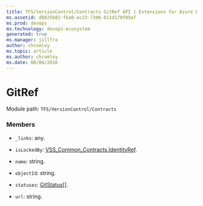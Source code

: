 ```yaml
---
title: TFS/VersionControl/Contracts GitRef API | Extensions for Azure DevOps Services
ms.assetid: d8825b82-f6a0-ec23-7306-811d170f09af
ms.prod: devops
ms.technology: devops-ecosystem
generated: true
ms.manager: jillfra
author: chcomley
ms.topic: article
ms.author: chcomley
ms.date: 08/04/2016
---
```


# GitRef

Module path: `TFS/VersionControl/Contracts`


### Members

* `_links`: any. 

* `isLockedBy`: [VSS_Common_Contracts.IdentityRef](../../../VSS/WebApi/Contracts/IdentityRef.md). 

* `name`: string. 

* `objectId`: string. 

* `statuses`: [GitStatus](../../../TFS/VersionControl/Contracts/GitStatus.md)[]. 

* `url`: string. 

